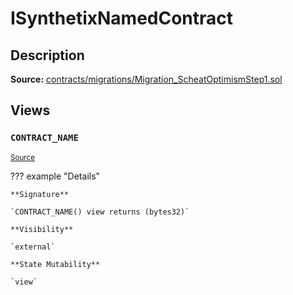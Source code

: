 # ISynthetixNamedContract

## Description

**Source:** [contracts/migrations/Migration_ScheatOptimismStep1.sol](https://github.com/Synthetixio/synthetix/tree/v2.99.0-alpha/contracts/migrations/Migration_ScheatOptimismStep1.sol)

## Views

### `CONTRACT_NAME`

<sub>[Source](https://github.com/Synthetixio/synthetix/tree/v2.99.0-alpha/contracts/migrations/Migration_ScheatOptimismStep1.sol#L13)</sub>

??? example "Details"

    **Signature**

    `CONTRACT_NAME() view returns (bytes32)`

    **Visibility**

    `external`

    **State Mutability**

    `view`
